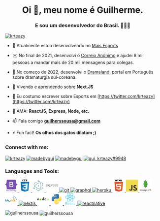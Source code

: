 <h1 align="center">Oi 👋, meu nome é Guilherme.</h1>
<h3 align="center">E sou um desenvolvedor do Brasil. 👨🏻‍💻</h3>

<p align="left"> <a href="https://twitter.com/krteazy" target="blank"><img src="https://img.shields.io/twitter/follow/krteazy?logo=twitter&style=for-the-badge" alt="krteazy" /></a> </p>

- 🔭 Atualmente estou desenvolvendo no [Mais Esports](https://maisesports.com.br)

- ✉️ No final de 2021, desenvolvi o [Correio Anônimo](https://correioanonimo.com.br) e ajudei 8 mil pessoas a mandar mais de 20 mil mensagens para colegas.
- 🎥 No começo de 2022, desenvolvi o [Dramaland](https://dramaland.vercel.com/), portal em Português sobre dramaturgia sul-coreana.

- 🌱 Vivendo e aprendendo sobre **Next.JS**

- 📝 Eu costumo escrever sobre Esports em [https://twitter.com/krteazy](https://twitter.com/krteazy)

- 💬 AMA: **ReactJS, Express, Node, etc.**

- 📫 Fala comigo **guilherssousa@gmail.com**

- ⚡ Fun fact! **Os olhos dos gatos dilatam ;)**

<h3 align="left">Connect with me:</h3>
<p align="left">
<a href="https://twitter.com/krteazy" target="blank"><img align="center" src="https://cdn.jsdelivr.net/npm/simple-icons@3.0.1/icons/twitter.svg" alt="krteazy" height="30" width="40" /></a>
<a href="https://instagram.com/madebygui" target="blank"><img align="center" src="https://cdn.jsdelivr.net/npm/simple-icons@3.0.1/icons/instagram.svg" alt="madebygui" height="30" width="40" /></a>
<a href="https://www.behance.net/madebygui" target="blank"><img align="center" src="https://cdn.jsdelivr.net/npm/simple-icons@3.0.1/icons/behance.svg" alt="madebygui" height="30" width="40" /></a>
<a href="https://discord.gg/gui, krteazy#9948" target="blank"><img align="center" src="https://cdn.jsdelivr.net/npm/simple-icons@3.0.1/icons/discord.svg" alt="gui, krteazy#9948" height="30" width="40" /></a>
</p>

<h3 align="left">Languages and Tools:</h3>
<p align="left"> <a href="https://getbootstrap.com" target="_blank"> <img src="https://raw.githubusercontent.com/devicons/devicon/master/icons/bootstrap/bootstrap-plain-wordmark.svg" alt="bootstrap" width="40" height="40"/> </a> <a href="https://www.w3schools.com/css/" target="_blank"> <img src="https://raw.githubusercontent.com/devicons/devicon/master/icons/css3/css3-original-wordmark.svg" alt="css3" width="40" height="40"/> </a> <a href="https://www.electronjs.org" target="_blank"> <img src="https://raw.githubusercontent.com/devicons/devicon/master/icons/electron/electron-original.svg" alt="electron" width="40" height="40"/> </a> <a href="https://expressjs.com" target="_blank"> <img src="https://raw.githubusercontent.com/devicons/devicon/master/icons/express/express-original-wordmark.svg" alt="express" width="40" height="40"/> </a> <a href="https://git-scm.com/" target="_blank"> <img src="https://www.vectorlogo.zone/logos/git-scm/git-scm-icon.svg" alt="git" width="40" height="40"/> </a> <a href="https://graphql.org" target="_blank"> <img src="https://www.vectorlogo.zone/logos/graphql/graphql-icon.svg" alt="graphql" width="40" height="40"/> </a> <a href="https://heroku.com" target="_blank"> <img src="https://www.vectorlogo.zone/logos/heroku/heroku-icon.svg" alt="heroku" width="40" height="40"/> </a> <a href="https://www.w3.org/html/" target="_blank"> <img src="https://raw.githubusercontent.com/devicons/devicon/master/icons/html5/html5-original-wordmark.svg" alt="html5" width="40" height="40"/> </a> <a href="https://developer.mozilla.org/en-US/docs/Web/JavaScript" target="_blank"> <img src="https://raw.githubusercontent.com/devicons/devicon/master/icons/javascript/javascript-original.svg" alt="javascript" width="40" height="40"/> </a> <a href="https://www.mongodb.com/" target="_blank"> <img src="https://raw.githubusercontent.com/devicons/devicon/master/icons/mongodb/mongodb-original-wordmark.svg" alt="mongodb" width="40" height="40"/> </a> <a href="https://www.mysql.com/" target="_blank"> <img src="https://raw.githubusercontent.com/devicons/devicon/master/icons/mysql/mysql-original-wordmark.svg" alt="mysql" width="40" height="40"/> </a> <a href="https://nextjs.org/" target="_blank"> <img src="https://cdn.worldvectorlogo.com/logos/nextjs-3.svg" alt="nextjs" width="40" height="40"/> </a> <a href="https://nodejs.org" target="_blank"> <img src="https://raw.githubusercontent.com/devicons/devicon/master/icons/nodejs/nodejs-original-wordmark.svg" alt="nodejs" width="40" height="40"/> </a> <a href="https://www.python.org" target="_blank"> <img src="https://raw.githubusercontent.com/devicons/devicon/master/icons/python/python-original.svg" alt="python" width="40" height="40"/> </a> <a href="https://reactjs.org/" target="_blank"> <img src="https://raw.githubusercontent.com/devicons/devicon/master/icons/react/react-original-wordmark.svg" alt="react" width="40" height="40"/> </a> <a href="https://reactnative.dev/" target="_blank"> <img src="https://reactnative.dev/img/header_logo.svg" alt="reactnative" width="40" height="40"/> </a> </p>

<p><img align="left" src="https://github-readme-stats.vercel.app/api/top-langs?username=guilherssousa&show_icons=true&locale=en&layout=compact" alt="guilherssousa" /></p>

<p>&nbsp;<img align="center" src="https://github-readme-stats.vercel.app/api?username=guilherssousa&show_icons=true&locale=en" alt="guilherssousa" /></p>
